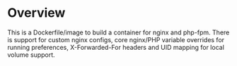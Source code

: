 # Overview

This is a Dockerfile/image to build a container for nginx and php-fpm. There is support for custom nginx configs, core nginx/PHP variable overrides for running preferences, X-Forwarded-For headers and UID mapping for local volume support.